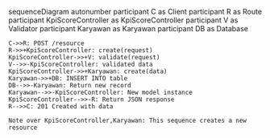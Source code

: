 sequenceDiagram
    autonumber
    participant C as Client
    participant R as Route
    participant KpiScoreController as KpiScoreController
    participant V as Validator
    participant Karyawan as Karyawan
    participant DB as Database
    
    C->>R: POST /resource
    R->>+KpiScoreController: create(request)
    KpiScoreController->>+V: validate(request)
    V-->>-KpiScoreController: validated data
    KpiScoreController->>+Karyawan: create(data)
    Karyawan->>+DB: INSERT INTO table
    DB-->>-Karyawan: Return new record
    Karyawan-->>-KpiScoreController: New model instance
    KpiScoreController-->>-R: Return JSON response
    R-->>C: 201 Created with data
    
    Note over KpiScoreController,Karyawan: This sequence creates a new resource
  